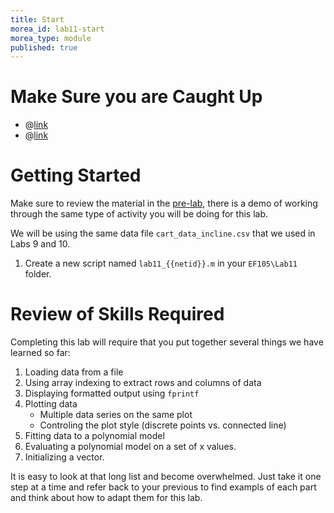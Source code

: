 ```yaml
---
title: Start
morea_id: lab11-start
morea_type: module
published: true
---
```

# Make Sure you are Caught Up
- @[link](dropbox/Lab10)
- @[link](feedback/matlab-errors)


# Getting Started

Make sure to review the material in the [pre-lab]({{wwwroot}}/modules/matlab-model-fit/prelab.php), there is a demo of working through the same type of activity you will be doing for this lab.

We will be using the same data file `cart_data_incline.csv` that we
used in Labs 9 and 10.

1. Create a new script named `lab11_{{netid}}.m` in your `EF105\Lab11` folder.

# Review of Skills Required

Completing this lab will require that you put together several things we have learned so far:

1. Loading data from a file
2. Using array indexing to extract rows and columns of data
3. Displaying formatted output using `fprintf`
3. Plotting data
   - Multiple data series on the same plot
   - Controling the plot style (discrete points vs. connected line)
4. Fitting data to a polynomial model
5. Evaluating a polynomial model on a set of x values.   
5. Initializing a vector.

It is easy to look at that long list and become overwhelmed. Just take
it one step at a time and refer back to your previous to find exampls
of each part and think about how to adapt them for this lab.
